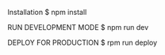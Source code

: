 Installation 
    $ npm install

RUN DEVELOPMENT MODE 
    $ npm run dev

DEPLOY FOR PRODUCTION
    $ rpm run deploy